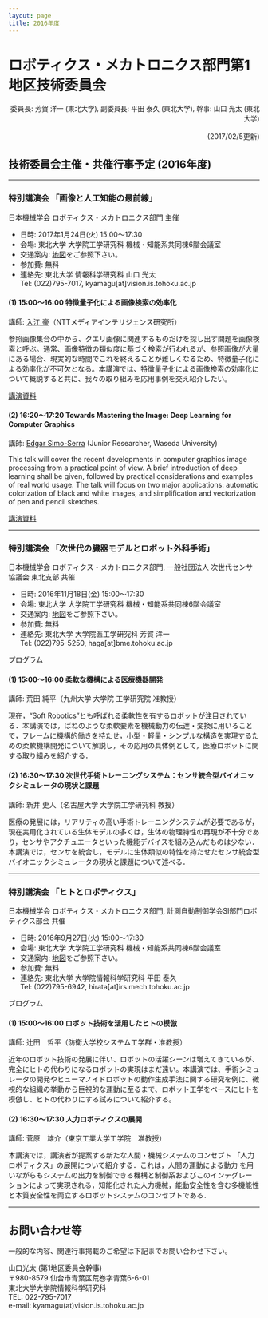 ```yaml
---
layout: page
title: 2016年度
---
```

<h1><a name="TOC-1-"></a>ロボティクス・メカトロニクス部門第1地区技術委員会</h1>
<p style="text-align:right">委員長: <span style="font-size:13.3333px;line-height:1.5;background-color:transparent">芳賀 洋一</span><span style="line-height:1.5;font-size:10pt;background-color:transparent"> (東北大学), 副委員長: </span><span style="font-size:13.3333px;line-height:1.5;background-color:transparent">平田 泰久</span><span style="line-height:1.5;font-size:10pt;background-color:transparent"> (東北大学), 幹事: 山口 光太 (東北大学) </span></p>
<p style="text-align:right">
(2017/02/5更新)</p>
<h2><a name="TOC-2016-"></a>技術委員会主催・共催行事予定 (2016年度)</h2>
<hr/>
<h3><a name="TOC--"></a>特別講演会 「画像と人工知能の最前線」</h3>
<div>日本機械学会 ロボティクス・メカトロニクス部門 主催</div>
<ul><li>日時: 2017年1月24日(火) 15:00～17:30</li>
	<li>会場: 東北大学 大学院工学研究科 機械・知能系共同棟6階会議室</li>
	<li>交通案内: <a href="https://web.archive.org/web/20201027011205/http://www.eng.tohoku.ac.jp/map/?menu=campus&amp;area=a01&amp;build=15" target="_blank" rel="nofollow">地図</a>をご参照下さい。</li>
	<li>参加費: 無料</li>
	<li>連絡先: 東北大学 情報科学研究科 山口 光太<br/>
	Tel: (022)795-7017, kyamagu[at]vision.is.tohoku.ac.jp</li></ul>
	<h4><a name="TOC-1-15:00-16:00-"></a>(1) 15:00～16:00 特徴量子化による画像検索の効率化</h4>
	<div>講師: <a href="https://web.archive.org/web/20201027011205/http://www.ntt-labs.jp/saiyo/people/updown/ud02.html" target="_blank" rel="nofollow">入江 豪</a>（NTTメディアインテリジェンス研究所）</div>
	<p>参照画像集合の中から、クエリ画像に関連するものだけを探し出す問題を画像検索と呼ぶ。通常、画像特徴の類似度に基づく検索が行われるが、参照画像が大量にある場合、現実的な時間でこれを終えることが難しくなるため、特徴量子化による効率化が不可欠となる。本講演では、特徴量子化による画像検索の効率化について概説すると共に、我々の取り組みを応用事例を交え紹介したい。</p>
	<p><a href="https://web.archive.org/web/20201027011205/https://docs.google.com/viewer?a=v&amp;pid=sites&amp;srcid=ZGVmYXVsdGRvbWFpbnxyb2JvbWVjaDAyfGd4OjExN2U4NGZlYjdlOWNhNTE" target="_blank">講演資料</a></p>
	<h4><a name="TOC-2-16:20-17:20-Towards-Mastering-the-Image:-Deep-Learning-for-Computer-Graphics"></a>(2) 16:20～17:20 Towards Mastering the Image: Deep Learning for Computer Graphics</h4>
	<div>講師: <a href="https://web.archive.org/web/20201027011205/http://hi.cs.waseda.ac.jp/~esimo/" target="_blank" rel="nofollow">Edgar Simo-Serra</a> (Junior Researcher, Waseda University)</div>
	<p>This talk will cover the recent developments in computer graphics image processing from a practical point of view. A brief introduction of deep learning shall be given, followed by practical considerations and examples of real world usage. The talk will focus on two major applications: automatic colorization of black and white images, and simplification and vectorization of pen and pencil sketches.</p>
	<p><a href="https://web.archive.org/web/20201027011205/http://hi.cs.waseda.ac.jp/~esimo/files/slides_tohoku2017.pdf" target="_blank" rel="nofollow">講演資料</a></p>
	<hr/>
	<h3><a name="TOC--1"></a>特別講演会 「次世代の臓器モデルとロボット外科手術」</h3>
	<div>日本機械学会 ロボティクス・メカトロニクス部門, 一般社団法人 次世代センサ協議会 東北支部 共催</div>
	<ul><li>日時: 2016年11月18日(金) 15:00～17:30</li>
		<li>会場: 東北大学 大学院工学研究科 機械・知能系共同棟6階会議室</li>
		<li>交通案内: <a href="https://web.archive.org/web/20201027011205/http://www.eng.tohoku.ac.jp/map/?menu=campus&amp;area=a01&amp;build=15" target="_blank" rel="nofollow">地図</a>をご参照下さい。</li>
		<li>参加費: 無料</li>
		<li>連絡先: 東北大学 大学院医工学研究科 芳賀 洋一<br/>
		Tel: (022)795-5250, haga[at]bme.tohoku.ac.jp</li>
	</ul>
	<p>プログラム</p>
	<h4><a name="TOC-1-15:00-16:00-1"></a>(1) 15:00～16:00 柔軟な機構による医療機器開発</h4>
	<div>講師: 荒田 純平（九州大学 大学院 工学研究院 准教授）</div>
	<p>現在，“Soft Robotics”とも呼ばれる柔軟性を有するロボットが注目されている．本講演では，ばねのような柔軟要素を機械動力の伝達・変換に用いることで，フレームに機構的働きを持たせ，小型・軽量・シンプルな構造を実現するための柔軟機構開発について解説し，その応用の具体例として，医療ロボットに関する取り組みを紹介する．</p>
	<h4><a name="TOC-2-16:30-17:30-"></a>(2) 16:30～17:30 次世代手術トレーニングシステム：センサ統合型バイオニックシミュレータの現状と課題</h4>
	<div>講師: 新井 史人（名古屋大学 大学院工学研究科 教授）</div>
	<p>医療の発展には，リアリティの高い手術トレーニングシステムが必要であるが，現在実用化されている生体モデルの多くは，生体の物理特性の再現が不十分であり，センサやアクチュエータといった機能デバイスを組み込んだものは少ない．本講演では，センサを統合し，モデルに生体類似の特性を持たせたセンサ統合型バイオニックシミュレータの現状と課題について述べる．</p>
	<hr/>
	<h3><a name="TOC--2"></a>特別講演会 「ヒトとロボティクス」</h3>
	<div>日本機械学会 ロボティクス・メカトロニクス部門, 計測自動制御学会SI部門ロボティクス部会 共催</div>
	<ul><li>日時: 2016年9月27日(火) 15:00～17:30</li>
		<li>会場: 東北大学 大学院工学研究科 機械・知能系共同棟6階会議室</li>
		<li>交通案内: <a href="https://web.archive.org/web/20201027011205/http://www.eng.tohoku.ac.jp/map/?menu=campus&amp;area=a01&amp;build=15" target="_blank" rel="nofollow">地図</a>をご参照下さい。</li>
		<li>参加費: 無料</li>
		<li>連絡先: 東北大学 大学院情報科学研究科 平田 泰久<br/>
		Tel: (022)795-6942, hirata[at]irs.mech.tohoku.ac.jp</li>
	</ul>
	<p>プログラム</p>
	<h4><a name="TOC-1-15:00-16:00-2"></a>(1) 15:00～16:00 ロボット技術を活用したヒトの模倣</h4>
	<div>講師: 辻田　哲平（防衛大学校システム工学群・准教授）</div>
	<p>近年のロボット技術の発展に伴い、ロボットの活躍シーンは増えてきているが、完全にヒトの代わりになるロボットの実現はまだ遠い。本講演では、手術シミュレータの開発やヒューマノイドロボットの動作生成手法に関する研究を例に、微視的な組織の挙動から巨視的な運動に至るまで、ロボット工学をベースにヒトを模倣し、ヒトの代わりにする試みについて紹介する。</p>
	<h4><a name="TOC-2-16:30-17:30-1"></a>(2) 16:30～17:30 人力ロボティクスの展開</h4>
	<div>講師: 菅原　雄介（東京工業大学工学院　准教授）</div>
	<p>本講演では，講演者が提案する新たな人間・機械システムのコンセプト
		「人力ロボティクス」の展開について紹介する．これは，人間の運動による動力
		を用いながらもシステムの出力を制御できる機構と制御系およびこのインテグレー
		ションによって実現される，知能化された人力機械，能動安全性を含む多機能性
		と本質安全性を両立するロボットシステムのコンセプトである．
	</p>
	<hr/>
	<h2><a name="TOC--3"></a>お問い合わせ等</h2>
	<p>一般的な内容、関連行事掲載のご希望は下記までお問い合わせ下さい。</p>
	<div>山口光太 (第1地区委員会幹事)<br/>
		〒980-8579 仙台市青葉区荒巻字青葉6-6-01<br/>
		東北大学大学院情報科学研究科<br/>
		TEL: 022-795-7017<br/>
		e-mail: kyamagu(at)vision.is.tohoku.ac.jp 
	</div>
